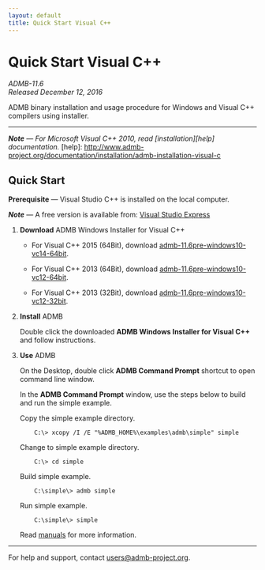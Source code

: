 ```yaml
---
layout: default
title: Quick Start Visual C++
---
```


Quick Start Visual C++
======================

*ADMB-11.6*  
*Released December 12, 2016*  

ADMB binary installation and usage procedure for Windows and Visual C++ compilers using installer.

---
_**Note** &mdash; For Microsoft Visual C++ 2010, read [installation][help] documentation._
[help]: http://www.admb-project.org/documentation/installation/admb-installation-visual-c


Quick Start
-----------

**Prerequisite** &mdash; Visual Studio C++ is installed on the local computer.

_**Note**_ &mdash; A free version is available from: [Visual Studio Express](http://www.visualstudio.com/downloads/download-visual-studio-vs#d-express-windows-desktop)

1. **Download** ADMB Windows Installer for Visual C++

   * For Visual C++ 2015 (64Bit), download [admb-11.6pre-windows10-vc14-64bit](https://github.com/admb-project/admb/releases/download/admb-11.6pre/admb-11.6pre-windows10-vc14-64bit.exe).

   * For Visual C++ 2013 (64Bit), download [admb-11.6pre-windows10-vc12-64bit](https://github.com/admb-project/admb/releases/download/admb-11.6pre/admb-11.6pre-windows10-vc12-64bit.exe).

   * For Visual C++ 2013 (32Bit), download [admb-11.6pre-windows10-vc12-32bit](https://github.com/admb-project/admb/releases/download/admb-11.6pre/admb-11.6pre-windows10-vc12-32bit.exe).

2. **Install** ADMB

   Double click the downloaded **ADMB Windows Installer for Visual C++** and follow instructions.

3. **Use** ADMB
       
   On the Desktop, double click **ADMB Command Prompt** shortcut to open command line window.

   In the **ADMB Command Prompt** window, use the steps below to build and run the simple example.
 
   Copy the simple example directory.

           C:\> xcopy /I /E "%ADMB_HOME%\examples\admb\simple" simple

   Change to simple example directory.       

           C:\> cd simple

   Build simple example.

           C:\simple\> admb simple

   Run simple example.

           C:\simple\> simple

   Read [manuals](https://github.com/admb-project/admb/releases/tag/admb-11.6pre/) for more information.
       
---
For help and support, contact <users@admb-project.org>.
